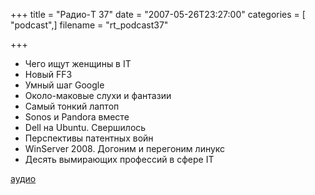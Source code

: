 +++
title = "Радио-T 37"
date = "2007-05-26T23:27:00"
categories = [ "podcast",]
filename = "rt_podcast37"

+++

- Чего ищут женщины в IТ
- Новый FF3
- Умный шаг Google
- Около-маковые слухи и фантазии
- Самый тонкий лаптоп
- Sonos и Pandora вместе
- Dell на Ubuntu. Свершилось
- Перспективы патентных войн
- WinServer 2008. Догоним и перегоним линукс
- Десять вымирающих профессий в сфере IT

[аудио](http://cdn.radio-t.com/rt_podcast37.mp3)
<audio src="http://cdn.radio-t.com/rt_podcast37.mp3" preload="none"></audio>